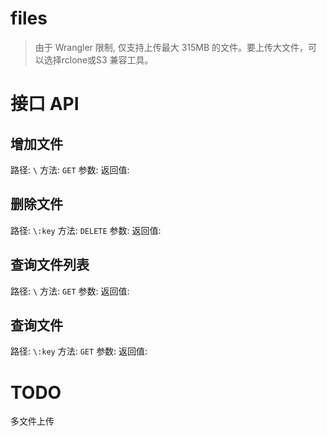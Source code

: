 # files

> 由于 Wrangler 限制, 仅支持上传最大 315MB 的文件。要上传大文件，可以选择rclone或S3 兼容工具。

# 接口 API

## 增加文件
路径: `\`
方法: `GET`
参数:
返回值:
## 删除文件
路径: `\:key`
方法: `DELETE`
参数:
返回值:
## 查询文件列表
路径: `\`
方法: `GET`
参数:
返回值:
## 查询文件
路径: `\:key`
方法: `GET`
参数:
返回值:

# TODO

多文件上传